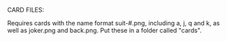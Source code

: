 CARD FILES:

Requires cards with the name format suit-#.png, including a, j, q and k, as well as joker.png and back.png. Put these in a folder called "cards".